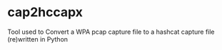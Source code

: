 # cap2hccapx
Tool used to Convert a WPA pcap capture file to a hashcat capture file (re)written in Python
